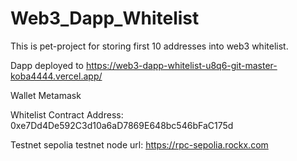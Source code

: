 # Web3_Dapp_Whitelist
This is pet-project for storing first 10 addresses into web3 whitelist.

Dapp deployed to https://web3-dapp-whitelist-u8q6-git-master-koba4444.vercel.app/

Wallet Metamask

Whitelist Contract Address: 0xe7Dd4De592C3d10a6aD7869E648bc546bFaC175d

Testnet sepolia
testnet node url: https://rpc-sepolia.rockx.com
